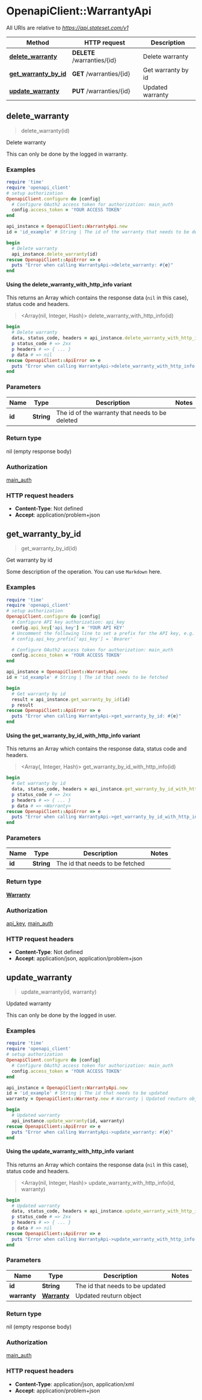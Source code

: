# OpenapiClient::WarrantyApi

All URIs are relative to *https://api.stateset.com/v1*

| Method | HTTP request | Description |
| ------ | ------------ | ----------- |
| [**delete_warranty**](WarrantyApi.md#delete_warranty) | **DELETE** /warranties/{id} | Delete warranty |
| [**get_warranty_by_id**](WarrantyApi.md#get_warranty_by_id) | **GET** /warranties/{id} | Get warranty by id |
| [**update_warranty**](WarrantyApi.md#update_warranty) | **PUT** /warranties/{id} | Updated warranty |


## delete_warranty

> delete_warranty(id)

Delete warranty

This can only be done by the logged in warranty.

### Examples

```ruby
require 'time'
require 'openapi_client'
# setup authorization
OpenapiClient.configure do |config|
  # Configure OAuth2 access token for authorization: main_auth
  config.access_token = 'YOUR ACCESS TOKEN'
end

api_instance = OpenapiClient::WarrantyApi.new
id = 'id_example' # String | The id of the warranty that needs to be deleted

begin
  # Delete warranty
  api_instance.delete_warranty(id)
rescue OpenapiClient::ApiError => e
  puts "Error when calling WarrantyApi->delete_warranty: #{e}"
end
```

#### Using the delete_warranty_with_http_info variant

This returns an Array which contains the response data (`nil` in this case), status code and headers.

> <Array(nil, Integer, Hash)> delete_warranty_with_http_info(id)

```ruby
begin
  # Delete warranty
  data, status_code, headers = api_instance.delete_warranty_with_http_info(id)
  p status_code # => 2xx
  p headers # => { ... }
  p data # => nil
rescue OpenapiClient::ApiError => e
  puts "Error when calling WarrantyApi->delete_warranty_with_http_info: #{e}"
end
```

### Parameters

| Name | Type | Description | Notes |
| ---- | ---- | ----------- | ----- |
| **id** | **String** | The id of the warranty that needs to be deleted |  |

### Return type

nil (empty response body)

### Authorization

[main_auth](../README.md#main_auth)

### HTTP request headers

- **Content-Type**: Not defined
- **Accept**: application/problem+json


## get_warranty_by_id

> <Warranty> get_warranty_by_id(id)

Get warranty by id

Some description of the operation. You can use `Markdown` here. 

### Examples

```ruby
require 'time'
require 'openapi_client'
# setup authorization
OpenapiClient.configure do |config|
  # Configure API key authorization: api_key
  config.api_key['api_key'] = 'YOUR API KEY'
  # Uncomment the following line to set a prefix for the API key, e.g. 'Bearer' (defaults to nil)
  # config.api_key_prefix['api_key'] = 'Bearer'

  # Configure OAuth2 access token for authorization: main_auth
  config.access_token = 'YOUR ACCESS TOKEN'
end

api_instance = OpenapiClient::WarrantyApi.new
id = 'id_example' # String | The id that needs to be fetched

begin
  # Get warranty by id
  result = api_instance.get_warranty_by_id(id)
  p result
rescue OpenapiClient::ApiError => e
  puts "Error when calling WarrantyApi->get_warranty_by_id: #{e}"
end
```

#### Using the get_warranty_by_id_with_http_info variant

This returns an Array which contains the response data, status code and headers.

> <Array(<Warranty>, Integer, Hash)> get_warranty_by_id_with_http_info(id)

```ruby
begin
  # Get warranty by id
  data, status_code, headers = api_instance.get_warranty_by_id_with_http_info(id)
  p status_code # => 2xx
  p headers # => { ... }
  p data # => <Warranty>
rescue OpenapiClient::ApiError => e
  puts "Error when calling WarrantyApi->get_warranty_by_id_with_http_info: #{e}"
end
```

### Parameters

| Name | Type | Description | Notes |
| ---- | ---- | ----------- | ----- |
| **id** | **String** | The id that needs to be fetched |  |

### Return type

[**Warranty**](Warranty.md)

### Authorization

[api_key](../README.md#api_key), [main_auth](../README.md#main_auth)

### HTTP request headers

- **Content-Type**: Not defined
- **Accept**: application/json, application/problem+json


## update_warranty

> update_warranty(id, warranty)

Updated warranty

This can only be done by the logged in user.

### Examples

```ruby
require 'time'
require 'openapi_client'
# setup authorization
OpenapiClient.configure do |config|
  # Configure OAuth2 access token for authorization: main_auth
  config.access_token = 'YOUR ACCESS TOKEN'
end

api_instance = OpenapiClient::WarrantyApi.new
id = 'id_example' # String | The id that needs to be updated
warranty = OpenapiClient::Warranty.new # Warranty | Updated reuturn object

begin
  # Updated warranty
  api_instance.update_warranty(id, warranty)
rescue OpenapiClient::ApiError => e
  puts "Error when calling WarrantyApi->update_warranty: #{e}"
end
```

#### Using the update_warranty_with_http_info variant

This returns an Array which contains the response data (`nil` in this case), status code and headers.

> <Array(nil, Integer, Hash)> update_warranty_with_http_info(id, warranty)

```ruby
begin
  # Updated warranty
  data, status_code, headers = api_instance.update_warranty_with_http_info(id, warranty)
  p status_code # => 2xx
  p headers # => { ... }
  p data # => nil
rescue OpenapiClient::ApiError => e
  puts "Error when calling WarrantyApi->update_warranty_with_http_info: #{e}"
end
```

### Parameters

| Name | Type | Description | Notes |
| ---- | ---- | ----------- | ----- |
| **id** | **String** | The id that needs to be updated |  |
| **warranty** | [**Warranty**](Warranty.md) | Updated reuturn object |  |

### Return type

nil (empty response body)

### Authorization

[main_auth](../README.md#main_auth)

### HTTP request headers

- **Content-Type**: application/json, application/xml
- **Accept**: application/problem+json

